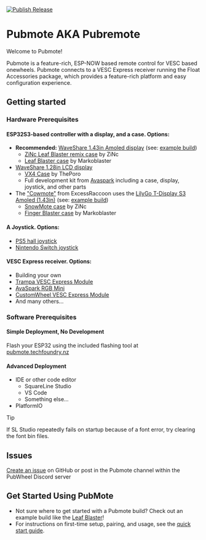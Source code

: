 [![Publish Release](https://github.com/contactsimonwilson/PubRemote/actions/workflows/release.yml/badge.svg)](https://github.com/contactsimonwilson/PubRemote/actions/workflows/release.yml)

# Pubmote AKA Pubremote

Welcome to Pubmote!

Pubmote is a feature-rich, ESP-NOW based remote control for VESC based onewheels. Pubmote connects to a VESC Express receiver running the Float Accessories package, which provides a feature-rich platform and easy configuration experience.

## Getting started

### Hardware Prerequisites

#### ESP32S3-based controller with a display, and a case. Options:
- **Recommended:** [WaveShare 1.43in Amoled display](https://www.waveshare.com/esp32-s3-touch-amoled-1.43.htm?sku=30106) (see: [example build](/docs/builds/leaf-blaster.md))
  - [ZiNc Leaf Blaster remix case](https://www.printables.com/model/1265591) by ZiNc
  - [Leaf Blaster case](https://www.printables.com/model/1191785) by Markoblaster
- [WaveShare 1.28in LCD display](https://www.waveshare.com/esp32-s3-touch-lcd-1.28.htm)
  - [VX4 Case](https://www.printables.com/model/835158-pubmote) by ThePoro
  - Full development kit from [Avaspark](https://avaspark.com/products/pubmote-dev-kit) including a case, display, joystick, and other parts
- The ["Cowmote"](https://cowpowersystems.com/product/1) from ExcessRaccoon uses the [LilyGo T-Display S3 Amoled (1.43in)](https://lilygo.cc/products/t-display-s3-amoled-1-64?variant=44507650556085) (see: [example build](/docs/builds/snowmote.md))
  - [SnowMote case](https://www.printables.com/model/1143449) by ZiNc
  - [Finger Blaster case](https://www.printables.com/model/1159060) by Markoblaster

#### A Joystick. Options:
- [PS5 hall joystick](https://www.aliexpress.us/item/3256806823053436.html)
- [Nintendo Switch joystick](https://vi.aliexpress.com/item/1005006746686389.html)

#### VESC Express receiver. Options:
- Building your own
- [Trampa VESC Express Module](https://trampaboards.com/vesc-express--p-34857.html)
- [AvaSpark RGB Mini](https://avaspark.com/products/avaspark-rgb-mini)
- [CustomWheel VESC Express Module](https://customwheel.shop/accesories/vesc-express-module-wifi-bt)
- And many others...

### Software Prerequisites

#### Simple Deployment, No Development

Flash your ESP32 using the included flashing tool at [pubmote.techfoundry.nz](https://pubmote.techfoundry.nz/)

#### Advanced Deployment
- IDE or other code editor
  - SquareLine Studio
  - VS Code
  - Something else...
- PlatformIO

> [!TIP]
> If SL Studio repeatedly fails on startup because of a font error, try clearing the font bin files.

## Issues

[Create an issue](https://github.com/contactsimonwilson/PubRemote/) on GitHub or post in the Pubmote channel within the PubWheel Discord server

## Get Started Using PubMote

- Not sure where to get started with a Pubmote build? Check out an example build like the [Leaf Blaster](/docs/builds/leaf-blaster.md)!
- For instructions on first-time setup, pairing, and usage, see the [quick start guide](/docs/quick-start.md).
